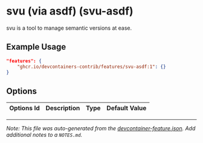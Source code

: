 
# svu (via asdf) (svu-asdf)

svu is a tool to manage semantic versions at ease.

## Example Usage

```json
"features": {
    "ghcr.io/devcontainers-contrib/features/svu-asdf:1": {}
}
```

## Options

| Options Id | Description | Type | Default Value |
|-----|-----|-----|-----|




---

_Note: This file was auto-generated from the [devcontainer-feature.json](https://github.com/devcontainers-contrib/features/blob/main/src/svu-asdf/devcontainer-feature.json).  Add additional notes to a `NOTES.md`._
